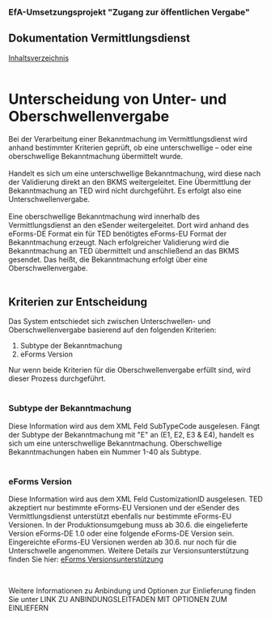 ### EfA-Umsetzungsprojekt "Zugang zur öffentlichen Vergabe"
## Dokumentation Vermittlungsdienst
[Inhaltsverzeichnis](/documentation/documentation.md)
<br><br>

# Unterscheidung von Unter- und Oberschwellenvergabe

Bei der Verarbeitung einer Bekanntmachung im Vermittlungsdienst wird anhand bestimmter Kriterien geprüft, ob eine unterschwellige – oder eine oberschwellige Bekanntmachung übermittelt wurde.
<br><br>
Handelt es sich um eine unterschwellige Bekanntmachung, wird diese nach der Validierung direkt an den BKMS weitergeleitet. Eine Übermittlung der Bekanntmachung an TED wird nicht durchgeführt. Es erfolgt also eine Unterschwellenvergabe.
<br><br>
Eine oberschwellige Bekanntmachung wird innerhalb des Vermittlungsdienst an den eSender weitergeleitet. Dort wird anhand des eForms-DE Format ein für TED benötigtes eForms-EU Format der Bekanntmachung erzeugt. Nach erfolgreicher Validierung wird die Bekanntmachung an TED übermittelt und anschließend an das BKMS gesendet. Das heißt, die Bekanntmachung erfolgt über eine Oberschwellenvergabe.
<br><br>

## Kriterien zur Entscheidung
Das System entschiedet sich zwischen Unterschwellen- und Oberschwellenvergabe basierend auf den folgenden Kriterien:
1. Subtype der Bekanntmachung
2. eForms Version

Nur wenn beide Kriterien für die Oberschwellenvergabe erfüllt sind, wird dieser Prozess durchgeführt.
<br><br>

### Subtype der Bekanntmachung
Diese Information wird aus dem XML Feld SubTypeCode ausgelesen. Fängt der Subtype der Bekanntmachung mit "E" an (E1, E2, E3 & E4), handelt es sich um eine unterschwellige Bekanntmachung. Oberschwellige Bekanntmachungen haben ein Nummer 1-40 als Subtype.
<br><br>

### eForms Version
Diese Information wird aus dem XML Feld CustomizationID ausgelesen. TED akzeptiert nur bestimmte eForms-EU Versionen und der eSender des Vermittlungsdienst unterstützt ebenfalls nur bestimmte eForms-EU Versionen.
In der Produktionsumgebung muss ab 30.6. die eingelieferte Version eForms-DE 1.0 oder eine folgende eForms-DE Version sein. Eingereichte eForms-EU Versionen werden ab 30.6. nur noch für die Unterschwelle angenommen. Weitere Details zur Versionsunterstützung finden Sie hier: [eForms Versionsunterstützung](/documentation/eForms_Unterstuetzte-Versionen.md)


<br> 




 Weitere Informationen zu Anbindung und Optionen zur Einlieferung finden Sie unter LINK ZU ANBINDUNGSLEITFADEN MIT OPTIONEN ZUM EINLIEFERN
